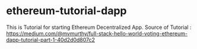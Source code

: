 # ethereum-tutorial-dapp
This is Tutorial for starting Ethereum Decentralized App. Source of Tutorial : https://medium.com/@mvmurthy/full-stack-hello-world-voting-ethereum-dapp-tutorial-part-1-40d2d0d807c2
